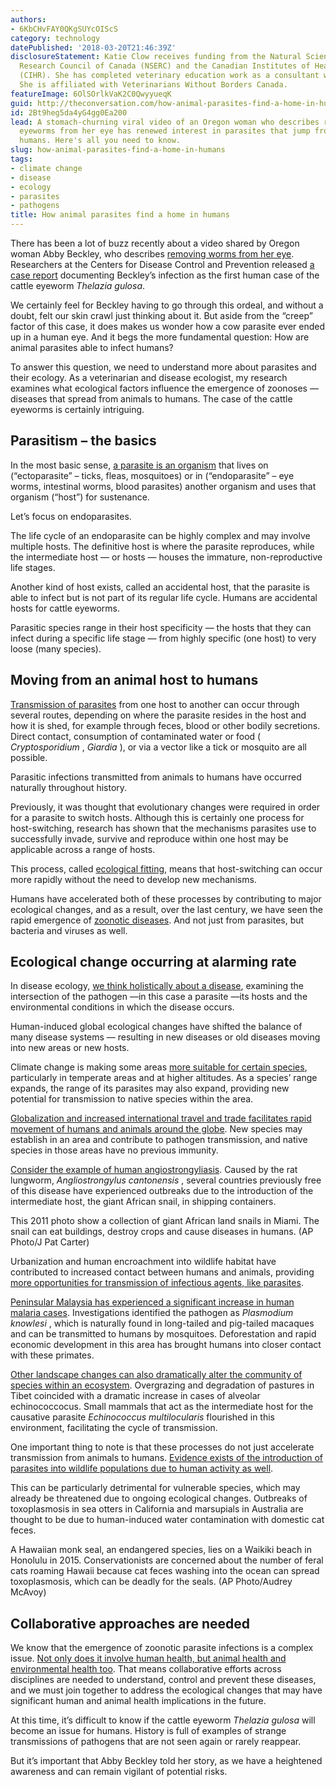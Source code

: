 ```yaml
---
authors:
- 6KbCHvFAY0QKgSUYcOIScS
category: technology
datePublished: '2018-03-20T21:46:39Z'
disclosureStatement: Katie Clow receives funding from the Natural Sciences and Engineering
  Research Council of Canada (NSERC) and the Canadian Institutes of Health Research
  (CIHR). She has completed veterinary education work as a consultant with Zoetis.
  She is affiliated with Veterinarians Without Borders Canada.
featureImage: 6OlSOrlkVaK2C0QwyyueqK
guid: http://theconversation.com/how-animal-parasites-find-a-home-in-humans-92653
id: 2Bt9heg5da4yG4gg0Ea200
lead: A stomach-churning viral video of an Oregon woman who describes removing cattle
  eyeworms from her eye has renewed interest in parasites that jump from animals to
  humans. Here's all you need to know.
slug: how-animal-parasites-find-a-home-in-humans
tags:
- climate change
- disease
- ecology
- parasites
- pathogens
title: How animal parasites find a home in humans
---
```

There has been a lot of buzz recently about a video shared by Oregon woman Abby Beckley, who describes [removing worms from her eye](https://www.cnn.com/videos/health/2018/02/13/abby-beckley-eye-worms-orig-vstop-bdk.cnn). Researchers at the Centers for Disease Control and Prevention released [a case report](http://www.ajtmh.org/content/journals/10.4269/ajtmh.17-0870) documenting Beckley’s infection as the first human case of the cattle eyeworm _Thelazia gulosa_. 

We certainly feel for Beckley having to go through this ordeal, and without a doubt, felt our skin crawl just thinking about it. But aside from the “creep” factor of this case, it does makes us wonder how a cow parasite ever ended up in a human eye. And it begs the more fundamental question: How are animal parasites able to infect humans? 

To answer this question, we need to understand more about parasites and their ecology. As a veterinarian and disease ecologist, my research examines what ecological factors influence the emergence of zoonoses — diseases that spread from animals to humans. The case of the cattle eyeworms is certainly intriguing. 

## Parasitism – the basics

In the most basic sense, [a parasite is an organism](http://www.springer.com/la/book/9783319464022) that lives on (“ectoparasite” – ticks, fleas, mosquitoes) or in (“endoparasite” – eye worms, intestinal worms, blood parasites) another organism and uses that organism (“host”) for sustenance. 

Let’s focus on endoparasites. 

The life cycle of an endoparasite can be highly complex and may involve multiple hosts. The definitive host is where the parasite reproduces, while the intermediate host — or hosts — houses the immature, non-reproductive life stages. 

Another kind of host exists, called an accidental host, that the parasite is able to infect but is not part of its regular life cycle. Humans are accidental hosts for cattle eyeworms. 

Parasitic species range in their host specificity — the hosts that they can infect during a specific life stage — from highly specific (one host) to very loose (many species). 

## Moving from an animal host to humans

[Transmission of parasites](https://www.cdc.gov/parasites/index.html) from one host to another can occur through several routes, depending on where the parasite resides in the host and how it is shed, for example through feces, blood or other bodily secretions. Direct contact, consumption of contaminated water or food ( _Cryptosporidium_ , _Giardia_ ), or via a vector like a tick or mosquito are all possible.

Parasitic infections transmitted from animals to humans have occurred naturally throughout history. 

Previously, it was thought that evolutionary changes were required in order for a parasite to switch hosts. Although this is certainly one process for host-switching, research has shown that the mechanisms parasites use to successfully invade, survive and reproduce within one host may be applicable across a range of hosts. 

This process, called [ecological fitting](http://rstb.royalsocietypublishing.org/content/370/1665/20130553), means that host-switching can occur more rapidly without the need to develop new mechanisms. 

Humans have accelerated both of these processes by contributing to major ecological changes, and as a result, over the last century, we have seen the rapid emergence of [zoonotic diseases](https://www.nature.com/articles/nature06536). And not just from parasites, but bacteria and viruses as well.

## Ecological change occurring at alarming rate

In disease ecology, [we think holistically about a disease](https://www.sciencedirect.com/science/article/pii/S0020751905002109?via%3Dihub), examining the intersection of the pathogen —in this case a parasite —its hosts and the environmental conditions in which the disease occurs.

Human-induced global ecological changes have shifted the balance of many disease systems — resulting in new diseases or old diseases moving into new areas or new hosts. 

Climate change is making some areas [more suitable for certain species](http://rstb.royalsocietypublishing.org/content/370/1665/20130553), particularly in temperate areas and at higher altitudes. As a species’ range expands, the range of its parasites may also expand, providing new potential for transmission to native species within the area. 

[Globalization and increased international travel and trade facilitates rapid movement of humans and animals around the globe](http://www.thelancet.com/journals/lancet/article/PIIS0140-6736\(12\)61151-9/fulltext). New species may establish in an area and contribute to pathogen transmission, and native species in those areas have no previous immunity. 

[Consider the example of human angiostrongyliasis](https://www.sciencedirect.com/science/article/pii/S0065308X15001086?via%3Dihub). Caused by the rat lungworm, _Angliostrongylus cantonensis_ , several countries previously free of this disease have experienced outbreaks due to the introduction of the intermediate host, the giant African snail, in shipping containers. 

This 2011 photo show a collection of giant African land snails in Miami. The snail can eat buildings, destroy crops and cause diseases in humans. (AP Photo/J Pat Carter)

Urbanization and human encroachment into wildlife habitat have contributed to increased contact between humans and animals, providing [more opportunities for transmission of infectious agents, like parasites](http://www.cell.com/trends/ecology-evolution/fulltext/S0169-5347\(16\)30184-7). 

[Peninsular Malaysia has experienced a significant increase in human malaria cases](https://parasitesandvectors.biomedcentral.com/articles/10.1186/1756-3305-1-26). Investigations identified the pathogen as _Plasmodium knowlesi_ , which is naturally found in long-tailed and pig-tailed macaques and can be transmitted to humans by mosquitoes. Deforestation and rapid economic development in this area has brought humans into closer contact with these primates.

[Other landscape changes can also dramatically alter the community of species within an ecosystem](http://www.thelancet.com/journals/lancet/article/PIIS0140-6736\(12\)61678-X/fulltext). Overgrazing and degradation of pastures in Tibet coincided with a dramatic increase in cases of alveolar echinococcocus. Small mammals that act as the intermediate host for the causative parasite _Echinococcus multilocularis_ flourished in this environment, facilitating the cycle of transmission.

One important thing to note is that these processes do not just accelerate transmission from animals to humans. [Evidence exists of the introduction of parasites into wildlife populations due to human activity as well](http://www.mdpi.com/1660-4601/6/2/678). 

This can be particularly detrimental for vulnerable species, which may already be threatened due to ongoing ecological changes. Outbreaks of toxoplasmosis in sea otters in California and marsupials in Australia are thought to be due to human-induced water contamination with domestic cat feces. 

A Hawaiian monk seal, an endangered species, lies on a Waikiki beach in Honolulu in 2015. Conservationists are concerned about the number of feral cats roaming Hawaii because cat feces washing into the ocean can spread toxoplasmosis, which can be deadly for the seals. (AP Photo/Audrey McAvoy)

## Collaborative approaches are needed

We know that the emergence of zoonotic parasite infections is a complex issue. [Not only does it involve human health, but animal health and environmental health too](http://www.thelancet.com/journals/lancet/article/PIIS0140-6736\(12\)61678-X/fulltext). That means collaborative efforts across disciplines are needed to understand, control and prevent these diseases, and we must join together to address the ecological changes that may have significant human and animal health implications in the future. 

At this time, it’s difficult to know if the cattle eyeworm _Thelazia gulosa_ will become an issue for humans. History is full of examples of strange transmissions of pathogens that are not seen again or rarely reappear. 

But it’s important that Abby Beckley told her story, as we have a heightened awareness and can remain vigilant of potential risks.